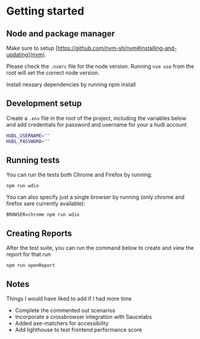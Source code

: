 # Getting started

## Node and package manager

Make sure to setup [https://github.com/nvm-sh/nvm#installing-and-updating](nvm).

Please check the `.nvmrc` file for the node version. Running `nvm use` from the root will set the correct node version.

Install nessary dependencies by running npm install

## Development setup

Create a `.env` file in the root of the project, including the variables below and add credentials for password and username for your a hudl account

```sh
HUDL_USERNAME=""
HUDL_PASSWORD=""
```

## Running tests

You can run the tests both Chrome and Firefox by running:

`npm run wdio`

You can also specify just a single browser by running (only chrome and firefox sare currently available):

`BROWSER=chrome npm run wdio`

## Creating Reports

After the test suite, you can run the command below to create and view the report for that run

`npm run openReport`

## Notes

Things I would have liked to add if I had more time
* Complete the commented out scenarios
* Incorporate a crossbrowser integration with Saucelabs
* Added axe-matchers for accessibility
* Add lighthouse to test frontend performance score

